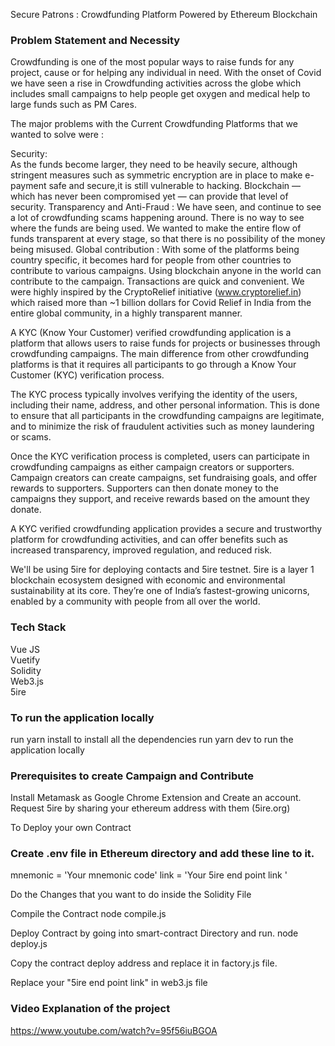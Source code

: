 Secure Patrons : Crowdfunding Platform Powered by Ethereum Blockchain

### Problem Statement and Necessity
Crowdfunding is one of the most popular ways to raise funds for any project, cause or for helping any individual in need. With the onset of Covid we have seen a rise in Crowdfunding activities across the globe which includes small campaigns to help people get oxygen and medical help to large funds such as PM Cares.

The major problems with the Current Crowdfunding Platforms that we wanted to solve were :

Security:<br/>
As the funds become larger, they need to be heavily secure, although stringent measures such as symmetric encryption are in place to make e-payment safe and secure,it is still vulnerable to hacking. Blockchain — which has never been compromised yet — can provide that level of security.
Transparency and Anti-Fraud : We have seen, and continue to see a lot of crowdfunding scams happening around. There is no way to see where the funds are being used. We wanted to make the entire flow of funds transparent at every stage, so that there is no possibility of the money being misused.
Global contribution : With some of the platforms being country specific, it becomes hard for people from other countries to contribute to various campaigns. Using blockchain anyone in the world can contribute to the campaign. Transactions are quick and convenient.
We were highly inspired by the CryptoRelief initiative (www.cryptorelief.in) which raised more than ~1 billion dollars for Covid Relief in India from the entire global community, in a highly transparent manner.

A KYC (Know Your Customer) verified crowdfunding application is a platform that allows users to raise funds for projects or businesses through crowdfunding campaigns. The main difference from other crowdfunding platforms is that it requires all participants to go through a Know Your Customer (KYC) verification process.

The KYC process typically involves verifying the identity of the users, including their name, address, and other personal information. This is done to ensure that all participants in the crowdfunding campaigns are legitimate, and to minimize the risk of fraudulent activities such as money laundering or scams.

Once the KYC verification process is completed, users can participate in crowdfunding campaigns as either campaign creators or supporters. Campaign creators can create campaigns, set fundraising goals, and offer rewards to supporters. Supporters can then donate money to the campaigns they support, and receive rewards based on the amount they donate.

A KYC verified crowdfunding application provides a secure and trustworthy platform for crowdfunding activities, and can offer benefits such as increased transparency, improved regulation, and reduced risk.

We'll be using 5ire for deploying contacts and 5ire testnet. 5ire is a layer 1  blockchain ecosystem designed with economic and environmental sustainability at its core. They’re one of India’s fastest-growing unicorns, enabled by a community with people from all over the world.

### Tech Stack
Vue JS <br />
Vuetify <br />
Solidity <br />
Web3.js <br />
5ire <br />

### To run the application locally
run yarn install to install all the dependencies
run yarn dev to run the application locally

### Prerequisites to create Campaign and Contribute
Install Metamask as Google Chrome Extension and Create an account.
Request 5ire by sharing your ethereum address with them (5ire.org)

To Deploy your own Contract

### Create .env file in Ethereum directory and add these line to it.

mnemonic = 'Your mnemonic code'
link = 'Your 5ire end point link '

Do the Changes that you want to do inside the Solidity File

Compile the Contract node compile.js

Deploy Contract by going into smart-contract Directory and run. node deploy.js

Copy the contract deploy address and replace it in factory.js file.

Replace your "5ire end point link" in web3.js file

### Video Explanation of the project
https://www.youtube.com/watch?v=95f56iuBGOA
